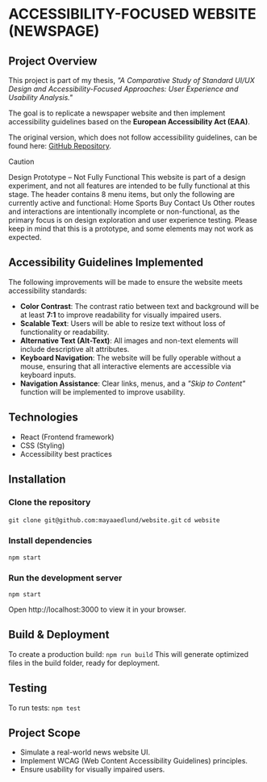 # ACCESSIBILITY-FOCUSED WEBSITE (NEWSPAGE)

## Project Overview
This project is part of my thesis, *"A Comparative Study of Standard UI/UX Design and Accessibility-Focused Approaches: User Experience and Usability Analysis."*

The goal is to replicate a newspaper website and then implement accessibility guidelines based on the **European Accessibility Act (EAA)**.

The original version, which does not follow accessibility guidelines, can be found here: [GitHub Repository](https://github.com/mayaaedlund/website).

> [!CAUTION]
> Design Prototype – Not Fully Functional
> This website is part of a design experiment, and not all features are intended to be fully functional at this stage. The header contains 8 menu items, but only the following are currently active and functional:
> Home
> Sports
> Buy
> Contact Us
> Other routes and interactions are intentionally incomplete or non-functional, as the primary focus is on design exploration and user experience testing.
> Please keep in mind that this is a prototype, and some elements may not work as expected.


## Accessibility Guidelines Implemented
The following improvements will be made to ensure the website meets accessibility standards:

- **Color Contrast**: The contrast ratio between text and background will be at least **7:1** to improve readability for visually impaired users.
- **Scalable Text**: Users will be able to resize text without loss of functionality or readability.
- **Alternative Text (Alt-Text)**: All images and non-text elements will include descriptive alt attributes.
- **Keyboard Navigation**: The website will be fully operable without a mouse, ensuring that all interactive elements are accessible via keyboard inputs.
- **Navigation Assistance**: Clear links, menus, and a *"Skip to Content"* function will be implemented to improve usability.

## Technologies

- React (Frontend framework)
- CSS (Styling)
- Accessibility best practices

## Installation

### Clone the repository
`git clone git@github.com:mayaaedlund/website.git`
`cd website`


### Install dependencies 
`npm start`


### Run the development server
`npm start`

Open http://localhost:3000 to view it in your browser.

## Build & Deployment
To create a production build:
`npm run build`
This will generate optimized files in the build folder, ready for deployment.


## Testing
To run tests:
`npm test`

## Project Scope
- Simulate a real-world news website UI.
- Implement WCAG (Web Content Accessibility Guidelines) principles.
- Ensure usability for visually impaired users.

